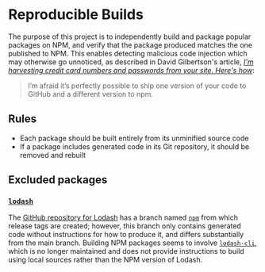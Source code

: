 # Reproducible Builds

The purpose of this project is to independently build and package popular packages on NPM, and verify that the package produced matches the one published to NPM. This enables detecting malicious code injection which may otherwise go unnoticed, as described in David Gilbertson's article, [_I’m harvesting credit card numbers and passwords from your site. Here's how_](https://medium.com/hackernoon/im-harvesting-credit-card-numbers-and-passwords-from-your-site-here-s-how-9a8cb347c5b5):

> I’m afraid it’s perfectly possible to ship one version of your code to GitHub and a different version to npm.

## Rules

- Each package should be built entirely from its unminified source code
- If a package includes generated code in its Git repository, it should be removed and rebuilt

## Excluded packages

### [`lodash`](https://www.npmjs.com/package/lodash)

The [GitHub repository for Lodash](https://github.com/lodash/lodash) has a branch named [`npm`](https://github.com/lodash/lodash/tree/npm) from which release tags are created; however, this branch only contains generated code without instructions for how to produce it, and differs substantially from the main branch. Building NPM packages seems to involve [`lodash-cli`](https://www.npmjs.com/package/lodash-cli), which is no longer maintained and does not provide instructions to build using local sources rather than the NPM version of Lodash.
